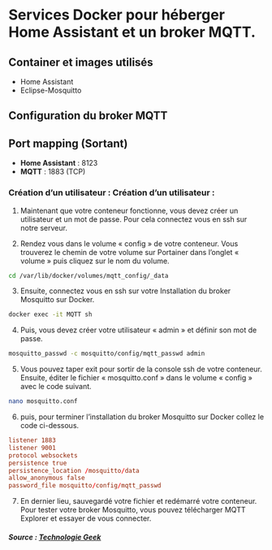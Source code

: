 # Services Docker pour héberger Home Assistant et un broker MQTT.

## Container et images utilisés

- Home Assistant
- Eclipse-Mosquitto

## Configuration du broker MQTT

## Port mapping (Sortant)
- **Home Assistant** : 8123
- **MQTT** : 1883 (TCP)

### Création d’un utilisateur : Création d’un utilisateur :

1. Maintenant que votre conteneur fonctionne, vous devez créer un utilisateur et un mot de passe. Pour cela connectez vous en ssh sur notre serveur.

2. Rendez vous dans le volume « config » de votre conteneur. Vous trouverez le chemin de votre volume sur Portainer dans l’onglet « volume » puis cliquez sur le nom du volume.

```bash
cd /var/lib/docker/volumes/mqtt_config/_data
```

3. Ensuite, connectez vous en ssh sur votre Installation du broker Mosquitto sur Docker.

```bash
docker exec -it MQTT sh
```

4. Puis, vous devez créer votre utilisateur « admin » et définir son mot de passe.

```bash
mosquitto_passwd -c mosquitto/config/mqtt_passwd admin
```

5. Vous pouvez taper exit pour sortir de la console ssh de votre conteneur. Ensuite, éditer le fichier « mosquitto.conf » dans le volume « config » avec le code suivant.

```bash
nano mosquitto.conf
```

6. puis, pour terminer l’installation du broker Mosquitto sur Docker collez le code ci-dessous.

```conf
listener 1883
listener 9001
protocol websockets
persistence true
persistence_location /mosquitto/data
allow_anonymous false
password_file mosquitto/config/mqtt_passwd
```

7. En dernier lieu, sauvegardé votre fichier et redémarré votre conteneur. Pour tester votre broker Mosquitto, vous pouvez télécharger MQTT Explorer et essayer de vous connecter.

##### Source : [Technologie Geek](https://technologie-geek.fr/installation-broker-mosquitto-docker/)
